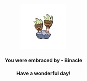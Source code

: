 <p align="center">
    <img src="https://raw.githubusercontent.com/PokeAPI/sprites/master/sprites/pokemon/688.png" width="150" height="150">
</p>
<h3 align="center">You were embraced by - <b>Binacle</b></h3>
<h3 align="center">Have a wonderful day!</h3>
